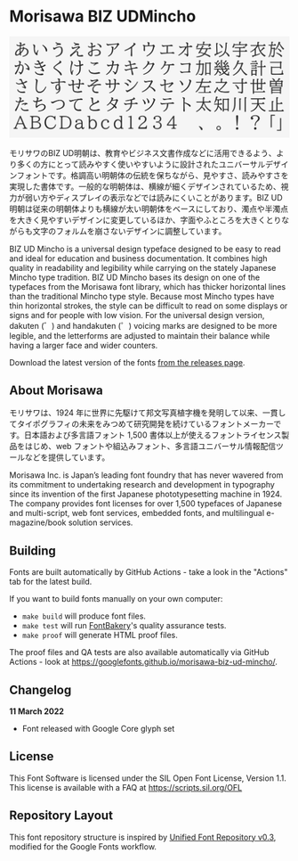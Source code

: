 # Morisawa BIZ UDMincho

![UDMincho](documentation/header.png)
<!--
[![][Fontbakery]](https://googlefonts.github.io/morisawa-biz-ud-mincho/fontbakery/fontbakery-report.html)
[![][Universal]](https://googlefonts.github.io/morisawa-biz-ud-mincho/fontbakery/fontbakery-report.html)
[![][GF Profile]](https://googlefonts.github.io/morisawa-biz-ud-mincho/fontbakery/fontbakery-report.html)
[![][Outline Correctness]](https://googlefonts.github.io/morisawa-biz-ud-mincho/fontbakery/fontbakery-report.html)
[![][Shaping]](https://googlefonts.github.io/morisawa-biz-ud-mincho/fontbakery/fontbakery-report.html)

[Fontbakery]: https://img.shields.io/endpoint?url=https%3A%2F%2Fraw.githubusercontent.com%2Fgooglefonts%2Fmorisawa-biz-ud-mincho%2Fgh-pages%2Fbadges%2Foverall.json
[GF Profile]: https://img.shields.io/endpoint?url=https%3A%2F%2Fraw.githubusercontent.com%2Fgooglefonts%2Fmorisawa-biz-ud-mincho%2Fgh-pages%2Fbadges%2FGoogleFonts.json
[Outline Correctness]: https://img.shields.io/endpoint?url=https%3A%2F%2Fraw.githubusercontent.com%2Fgooglefonts%2Fmorisawa-biz-ud-mincho%2Fgh-pages%2Fbadges%2FOutlineCorrectnessChecks.json
[Shaping]: https://img.shields.io/endpoint?url=https%3A%2F%2Fraw.githubusercontent.com%2Fgooglefonts%2Fmorisawa-biz-ud-mincho%2Fgh-pages%2Fbadges%2FShapingChecks.json
[Universal]: https://img.shields.io/endpoint?url=https%3A%2F%2Fraw.githubusercontent.com%2Fgooglefonts%2Fmorisawa-biz-ud-mincho%2Fgh-pages%2Fbadges%2FUniversal.json
-->
モリサワのBIZ UD明朝は、教育やビジネス文書作成などに活用できるよう、より多くの方にとって読みやすく使いやすいように設計されたユニバーサルデザインフォントです。格調高い明朝体の伝統を保ちながら、見やすさ、読みやすさを実現した書体です。一般的な明朝体は、横線が細くデザインされているため、視力が弱い方やディスプレイの表示などでは読みにくいことがあります。BIZ UD明朝は従来の明朝体よりも横線が太い明朝体をベースにしており、濁点や半濁点を大きく見やすいデザインに変更しているほか、字面やふところを大きくとりながらも文字のフォルムを崩さないデザインに調整しています。

BIZ UD Mincho is a universal design typeface designed to be easy to read and ideal for education and business documentation. It combines high quality in readability and legibility while carrying on the stately Japanese Mincho type tradition. BIZ UD Mincho bases its design on one of the typefaces from the Morisawa font library, which has thicker horizontal lines than the traditional Mincho type style. Because most Mincho types have thin horizontal strokes, the style can be difficult to read on some displays or signs and for people with low vision. For the universal design version, dakuten (゛) and handakuten (゜) voicing marks are designed to be more legible, and the letterforms are adjusted to maintain their balance while having a larger face and wider counters.

Download the latest version of the fonts [from the releases page](https://github.com/googlefonts/morisawa-biz-ud-mincho/releases).

## About Morisawa

モリサワは、1924 年に世界に先駆けて邦文写真植字機を発明して以来、一貫してタイポグラフィの未来をみつめて研究開発を続けているフォントメーカーです。日本語および多言語フォント 1,500 書体以上が使えるフォントライセンス製品をはじめ、web フォントや組込みフォント、多言語ユニバーサル情報配信ツールなどを提供しています。

Morisawa Inc. is Japan’s leading font foundry that has never wavered from its commitment to undertaking research and development in typography since its invention of the first Japanese phototypesetting machine in 1924. The company provides font licenses for over 1,500 typefaces of Japanese and multi-script, web font services, embedded fonts, and multilingual e-magazine/book solution services.


## Building

Fonts are built automatically by GitHub Actions - take a look in the "Actions" tab for the latest build.

If you want to build fonts manually on your own computer:

* `make build` will produce font files.
* `make test` will run [FontBakery](https://github.com/googlefonts/fontbakery)'s quality assurance tests.
* `make proof` will generate HTML proof files.

The proof files and QA tests are also available automatically via GitHub Actions - look at https://googlefonts.github.io/morisawa-biz-ud-mincho/.

## Changelog

**11 March 2022**
- Font released with Google Core glyph set

## License

This Font Software is licensed under the SIL Open Font License, Version 1.1.
This license is available with a FAQ at
https://scripts.sil.org/OFL

## Repository Layout

This font repository structure is inspired by [Unified Font Repository v0.3](https://github.com/unified-font-repository/Unified-Font-Repository), modified for the Google Fonts workflow.
